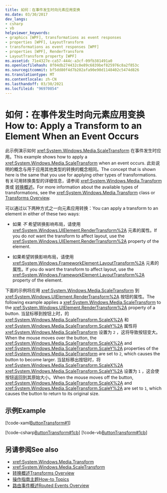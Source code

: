 ```yaml
---
title: 如何：在事件发生时向元素应用变换
ms.date: 03/30/2017
dev_langs:
- csharp
- vb
helpviewer_keywords:
- graphics [WPF], transformations as event responses
- properties [WPF], LayoutTransform
- transformations as event responses [WPF]
- properties [WPF], RenderTransform
- LayoutTransform property [WPF]
ms.assetid: 71e4327e-ca57-444c-a3cf-09fb381491a0
ms.openlocfilehash: 8f04db274432c0e89c6839bef825976c8a2f853c
ms.sourcegitcommit: bf5dd80f4d7b202afa90e90d1148402c5474d826
ms.translationtype: MT
ms.contentlocale: zh-CN
ms.lasthandoff: 03/30/2021
ms.locfileid: "96970854"
---
```

# <a name="how-to-apply-a-transform-to-an-element-when-an-event-occurs"></a><span data-ttu-id="c5a0f-102">如何：在事件发生时向元素应用变换</span><span class="sxs-lookup"><span data-stu-id="c5a0f-102">How to: Apply a Transform to an Element When an Event Occurs</span></span>
<span data-ttu-id="c5a0f-103">此示例演示如何 <xref:System.Windows.Media.ScaleTransform> 在事件发生时应用。</span><span class="sxs-lookup"><span data-stu-id="c5a0f-103">This example shows how to apply a <xref:System.Windows.Media.ScaleTransform> when an event occurs.</span></span> <span data-ttu-id="c5a0f-104">此处说明的概念与用于应用其他类型的转换的概念相同。</span><span class="sxs-lookup"><span data-stu-id="c5a0f-104">The concept that is shown here is the same that you use for applying other types of transformations.</span></span> <span data-ttu-id="c5a0f-105">有关可用转换类型的详细信息，请参阅 <xref:System.Windows.Media.Transform> 类或 [转换概述](transforms-overview.md)。</span><span class="sxs-lookup"><span data-stu-id="c5a0f-105">For more information about the available types of transformations, see the <xref:System.Windows.Media.Transform> class or [Transforms Overview](transforms-overview.md).</span></span>  
  
 <span data-ttu-id="c5a0f-106">可以通过以下两种方式之一向元素应用转换：</span><span class="sxs-lookup"><span data-stu-id="c5a0f-106">You can apply a transform to an element in either of these two ways:</span></span>  
  
- <span data-ttu-id="c5a0f-107">如果 *不* 希望转换影响布局，请使用 <xref:System.Windows.UIElement.RenderTransform%2A> 元素的属性。</span><span class="sxs-lookup"><span data-stu-id="c5a0f-107">If you do *not* want the transform to affect layout, use the <xref:System.Windows.UIElement.RenderTransform%2A> property of the element.</span></span>  
  
- <span data-ttu-id="c5a0f-108">如果希望转换影响布局，请使用 <xref:System.Windows.FrameworkElement.LayoutTransform%2A> 元素的属性。</span><span class="sxs-lookup"><span data-stu-id="c5a0f-108">If you do want the transform to affect layout, use the <xref:System.Windows.FrameworkElement.LayoutTransform%2A> property of the element.</span></span>  
  
 <span data-ttu-id="c5a0f-109">下面的示例将应用 <xref:System.Windows.Media.ScaleTransform> 到 <xref:System.Windows.UIElement.RenderTransform%2A> 按钮的属性。</span><span class="sxs-lookup"><span data-stu-id="c5a0f-109">The following example applies a <xref:System.Windows.Media.ScaleTransform> to the <xref:System.Windows.UIElement.RenderTransform%2A> property of a button.</span></span> <span data-ttu-id="c5a0f-110">当鼠标移到按钮上时，的 <xref:System.Windows.Media.ScaleTransform.ScaleX%2A> 和 <xref:System.Windows.Media.ScaleTransform.ScaleY%2A> 属性将 <xref:System.Windows.Media.ScaleTransform> 设置为 `2` ，这将导致按钮变大。</span><span class="sxs-lookup"><span data-stu-id="c5a0f-110">When the mouse moves over the button, the <xref:System.Windows.Media.ScaleTransform.ScaleX%2A> and <xref:System.Windows.Media.ScaleTransform.ScaleY%2A> properties of the <xref:System.Windows.Media.ScaleTransform> are set to `2`, which causes the button to become larger.</span></span> <span data-ttu-id="c5a0f-111">当鼠标移出按钮时，将 <xref:System.Windows.Media.ScaleTransform.ScaleX%2A> <xref:System.Windows.Media.ScaleTransform.ScaleY%2A> 设置为 `1` ，这会使按钮返回到其原始大小。</span><span class="sxs-lookup"><span data-stu-id="c5a0f-111">When the mouse moves off the button, <xref:System.Windows.Media.ScaleTransform.ScaleX%2A> and <xref:System.Windows.Media.ScaleTransform.ScaleY%2A> are set to `1`, which causes the button to return to its original size.</span></span>  
  
## <a name="example"></a><span data-ttu-id="c5a0f-112">示例</span><span class="sxs-lookup"><span data-stu-id="c5a0f-112">Example</span></span>  
 [!code-xaml[ButtonTransform#1](~/samples/snippets/csharp/VS_Snippets_Wpf/ButtonTransform/CSharp/ButtonTransformExample.xaml#1)]  
  
 [!code-csharp[ButtonTransform#1cb](~/samples/snippets/csharp/VS_Snippets_Wpf/ButtonTransform/CSharp/ButtonTransformExample.xaml.cs#1cb)]
 [!code-vb[ButtonTransform#1cb](~/samples/snippets/visualbasic/VS_Snippets_Wpf/ButtonTransform/VisualBasic/ButtonTransformExample.xaml.vb#1cb)]  
  
## <a name="see-also"></a><span data-ttu-id="c5a0f-113">另请参阅</span><span class="sxs-lookup"><span data-stu-id="c5a0f-113">See also</span></span>

- <xref:System.Windows.Media.Transform>
- <xref:System.Windows.Media.ScaleTransform>
- [<span data-ttu-id="c5a0f-114">转换概述</span><span class="sxs-lookup"><span data-stu-id="c5a0f-114">Transforms Overview</span></span>](transforms-overview.md)
- [<span data-ttu-id="c5a0f-115">操作指南主题</span><span class="sxs-lookup"><span data-stu-id="c5a0f-115">How-to Topics</span></span>](transformations-how-to-topics.md)
- [<span data-ttu-id="c5a0f-116">路由事件概述</span><span class="sxs-lookup"><span data-stu-id="c5a0f-116">Routed Events Overview</span></span>](../advanced/routed-events-overview.md)
